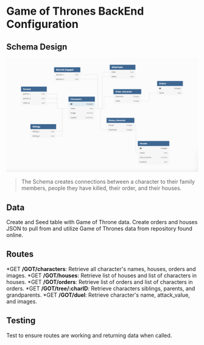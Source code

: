 # Game of Thrones BackEnd Configuration

## Schema Design
![schema](./Data/screenShot.png)
>The Schema creates connections between a character to their family members, people they have killed, their order, and their houses.

## Data
Create and Seed table with Game of Throne data. Create orders and houses JSON to pull from and utilize Game of Thrones data from repository found online. 

## Routes
*GET **/GOT/characters**: Retrieve all character's names, houses, orders and images.
*GET **/GOT/houses**: Retrieve list of houses and list of characters in houses.
*GET **/GOT/orders**: Retrieve list of orders and list of characters in orders.
*GET **/GOT/tree/:charID**: Retrieve characters siblings, parents, and grandparents.
*GET **/GOT/duel**: Retrieve character's name, attack_value, and images.

## Testing
Test to ensure routes are working and returning data when called. 
